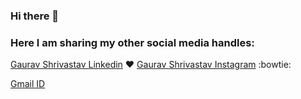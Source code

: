 ### Hi there 👋

<!--
**gaurav21s/gaurav21s** is a ✨ _special_ ✨ repository because its `README.md` (this file) appears on your GitHub profile.

Here are some ideas to get you started:

- 🔭 I’m currently working on ...
- 🌱 I’m currently learning ...
- 👯 I’m looking to collaborate on ...
- 🤔 I’m looking for help with ...
- 💬 Ask me about ...
- 📫 How to reach me: ...
- 😄 Pronouns: ...
- ⚡ Fun fact: ...
-->
### Here I am sharing my other social media handles:
[Gaurav Shrivastav Linkedin](https://www.linkedin.com/in/gaurav-shrivastav-5b4611157/)
:heart:
[Gaurav Shrivastav Instagram](https://www.instagram.com/gaurav_21.s/)
:bowtie:

[Gmail ID](https://mail.google.com/mail/u/0/#inbox?compose=jrjtXSnhLvbjbSwGTrszJbKvlbnlmpzmZWQzMwjQwnDdVMpxNgcxMlvMfTTBsGBWpWbDSVzp)
